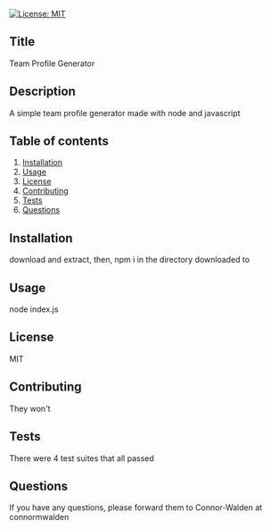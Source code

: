 
[![License: MIT](https://img.shields.io/badge/License-MIT-yellow.svg)](https://opensource.org/licenses/MIT)

## Title
Team Profile Generator

## Description
A simple team profile generator made with node and javascript

## Table of contents
1. [Installation](#installation)
2. [Usage](#usage)
3. [License](#license)
4. [Contributing](#contributing)
5. [Tests](#tests)
6. [Questions](#questions)

## Installation
download and extract, then, npm i in the directory downloaded to

## Usage
node index.js

## License
MIT

## Contributing
They won't

## Tests
There were 4 test suites that all passed

## Questions
If you have any questions, please forward them to Connor-Walden at connormwalden
